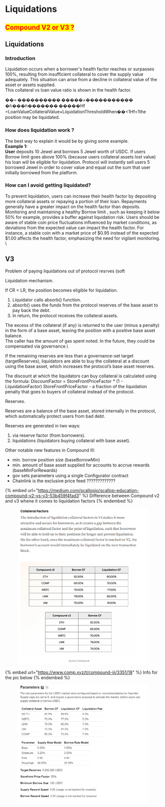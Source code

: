 # Liquidations

## <mark style="color:red;">Compound V2 or V3 ?</mark>

## Liquidations

### Introduction <a href="#introduction" id="introduction"></a>

Liquidation occurs when a borrower's health factor reaches or surpasses 100%, resulting from insufficient collateral to cover the supply value adequately. This situation can arise from a decline in collateral value of the asset or assets supplied.\
This collateral vs loan value ratio is shown in the health factor.

��= ���������� �����×����������� �ℎ���ℎ���​���� �����Hf​=LoanValueCollateralValue×LiquidationThreshold​​When��<1Hf​<1the position may be liquidated.

### How does liquidation work ? <a href="#how-much-is-the-liquidation-penalty" id="how-much-is-the-liquidation-penalty"></a>

The best way to explain it would be by giving some example.\
**Example 1:**\
**User** deposits 10 Jewel and borrows 5 Jewel worth of USDC. If users Borrow limit goes above 100% (because users collateral assets lost value) his loan will be eligible for liquidation. Protocol will instantly sell users 5 borrowed Jewel in order to cover value and equal out the sum that user initially borrowed from the platform.

### How can I avoid getting liquidated? <a href="#how-can-i-avoid-getting-liquidated" id="how-can-i-avoid-getting-liquidated"></a>

To prevent liquidation, users can increase their health factor by depositing more collateral assets or repaying a portion of their loan. Repayments generally have a greater impact on the health factor than deposits. Monitoring and maintaining a healthy Borrow limit , such as keeping it below 50% for example, provides a buffer against liquidation risk. Users should be aware of stable coin price fluctuations influenced by market conditions, as deviations from the expected value can impact the health factor. For instance, a stable coin with a market price of $0.95 instead of the expected $1.00 affects the health factor, emphasizing the need for vigilant monitoring.\
\


## V3

Problem of paying liquidations out of protocol resrves (soft&#x20;

Liquidation mechanism.

If CR < LR, the position becomes eligible for liquidation.

1. Liquidator calls absorb() function.
2. absorb() uses the funds from the protocol reserves of the base asset to pay back the debt.
3. In return, the protocol receives the collateral assets.

The excess of the collateral (if any) is returned to the user (minus a penalty) in the form of a base asset, leaving the position with a positive base asset balance. \
The caller has the amount of gas spent noted. In the future, they could be compensated via governance.\


If the remaining reserves are less than a governance-set target (targetReserves), liquidators are able to buy the collateral at a discount using the base asset, which increases the protocol’s base asset reserves.

The discount at which the liquidators can buy collateral is calculated using the formula: DiscountFactor = StoreFrontPriceFactor \* (1 - LiquidationFactor) StoreFrontPriceFactor - a fraction of the liquidation penalty that goes to buyers of collateral instead of the protocol.



Reserves.

Reserves are a balance of the base asset, stored internally in the protocol, which automatically protect users from bad debt.

Reserves are generated in two ways:

1. via reserve factor (from borrowers).
2. liquidations (liquidators buying collateral with base asset).



Other notable new features in Compound III:

* min. borrow position size (baseBorrowMin)
* min. amount of base asset supplied for accounts to accrue rewards (baseMinForRewards)
* gov sets parameters using a single Configurator contract
* Chainlink is the exclusive price feed  ?????????????



{% embed url="https://medium.com/scallopio/scallop-education-compound-v2-vs-v3-53b459f4fad3" %}
Difference between Compound v2 and v3 whene it comes to liquidation factors
{% endembed %}

<figure><img src="../.gitbook/assets/Liquidations difference on v2 and v3 (1).PNG" alt=""><figcaption></figcaption></figure>

{% embed url="https://www.comp.xyz/t/compound-iii/3351/18" %}
Info for the pic below
{% endembed %}

<figure><img src="../.gitbook/assets/Borrow, liquidation parameters and liquidation fee (1).PNG" alt=""><figcaption></figcaption></figure>
